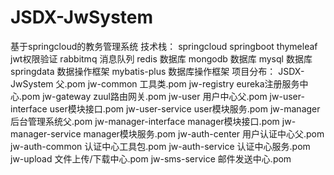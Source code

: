 # JSDX-JwSystem
基于springcloud的教务管理系统
技术栈：
  springcloud
  springboot
  thymeleaf
  jwt权限验证
  rabbitmq 消息队列
  redis 数据库
  mongodb 数据库
  mysql 数据库
  springdata 数据操作框架
  mybatis-plus 数据库操作框架
项目分布：
  JSDX-JwSystem 父.pom
    jw-common 工具类.pom
    jw-registry eureka注册服务中心.pom
    jw-gateway  zuul路由网关.pom
    jw-user 用户中心父.pom
      jw-user-interface user模块接口.pom
      jw-user-service   user模块服务.pom
    jw-manager 后台管理系统父.pom
      jw-manager-interface manager模块接口.pom
      jw-manager-service   manager模块服务.pom
    jw-auth-center 用户认证中心父.pom
      jw-auth-common  认证中心工具包.pom
      jw-auth-service 认证中心服务.pom
    jw-upload 文件上传/下载中心.pom
    jw-sms-service 邮件发送中心.pom